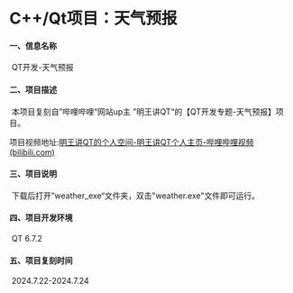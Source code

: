 # C++/Qt项目：天气预报

#### 一、信息名称

​	QT开发-天气预报

#### 二、项目描述

​	本项目复刻自”哔哩哔哩“网站up主 ”明王讲QT“的【QT开发专题-天气预报】项目。

项目视频地址:[明王讲QT的个人空间-明王讲QT个人主页-哔哩哔哩视频 (bilibili.com)](https://space.bilibili.com/484726558/channel/collectiondetail?sid=751973)

#### 三、项目说明

​	下载后打开”weather_exe“文件夹，双击"weather.exe"文件即可运行。

#### 四、项目开发环境

​	QT 6.7.2

#### 五、项目复刻时间

​	2024.7.22-2024.7.24
